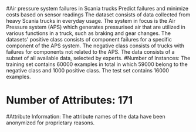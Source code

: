 #Air pressure system failures in Scania trucks
Predict failures and minimize costs based on sensor readings
The dataset consists of data collected from heavy Scania 
 trucks in everyday usage. The system in focus is the 
Air Pressure system (APS) which generates pressurised 
air that are utilized in various functions in a truck, 
such as braking and gear changes. The datasets' 
positive class consists of component failures 
for a specific component of the APS system. 
The negative class consists of trucks with failures 
for components not related to the APS. The data consists 
of a subset of all available data, selected by experts.
#Number of Instances: 
    The training set contains 60000 examples in total in which 
     59000 belong to the negative class and 1000 positive class. 
     The test set contains 16000 examples.
# Number of Attributes: 171 
#Attribute Information:
The attribute names of the data have been anonymized for proprietary reasons.

